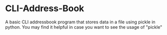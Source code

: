 # CLI-Address-Book
A basic CLI addressbook program that stores data in a file using pickle in python. You may find it helpful in case you want to see the usage of "pickle"
